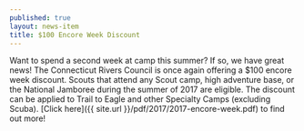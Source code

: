 ```yaml
---
published: true
layout: news-item
title: $100 Encore Week Discount
---
```


Want to spend a second week at camp this summer? If so, we have great news! The Connecticut Rivers Council is once again offering a $100 encore week discount. Scouts that attend any Scout camp, high adventure base, or the National Jamboree during the summer of 2017 are eligible. The discount can be applied to Trail to Eagle and other Specialty Camps \(excluding Scuba\). [Click here]({{ site.url }}/pdf/2017/2017-encore-week.pdf) to find out more!
